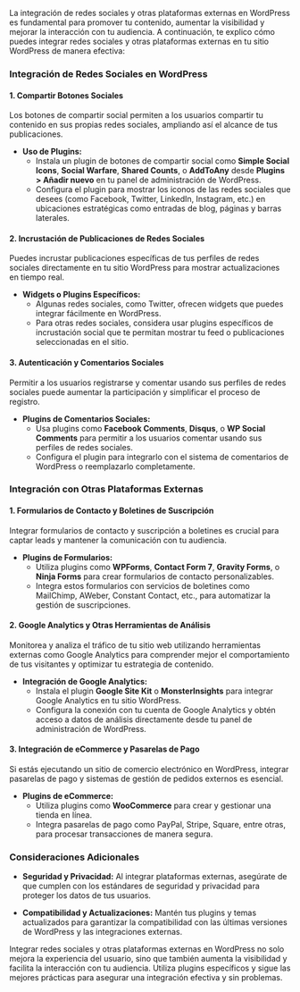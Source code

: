 La integración de redes sociales y otras plataformas externas en WordPress es fundamental para promover tu contenido, aumentar la visibilidad y mejorar la interacción con tu audiencia. A continuación, te explico cómo puedes integrar redes sociales y otras plataformas externas en tu sitio WordPress de manera efectiva:

### Integración de Redes Sociales en WordPress

#### 1. **Compartir Botones Sociales**

Los botones de compartir social permiten a los usuarios compartir tu contenido en sus propias redes sociales, ampliando así el alcance de tus publicaciones.

- **Uso de Plugins:**
  - Instala un plugin de botones de compartir social como **Simple Social Icons**, **Social Warfare**, **Shared Counts**, o **AddToAny** desde **Plugins > Añadir nuevo** en tu panel de administración de WordPress.
  - Configura el plugin para mostrar los iconos de las redes sociales que desees (como Facebook, Twitter, LinkedIn, Instagram, etc.) en ubicaciones estratégicas como entradas de blog, páginas y barras laterales.

#### 2. **Incrustación de Publicaciones de Redes Sociales**

Puedes incrustar publicaciones específicas de tus perfiles de redes sociales directamente en tu sitio WordPress para mostrar actualizaciones en tiempo real.

- **Widgets o Plugins Específicos:**
  - Algunas redes sociales, como Twitter, ofrecen widgets que puedes integrar fácilmente en WordPress.
  - Para otras redes sociales, considera usar plugins específicos de incrustación social que te permitan mostrar tu feed o publicaciones seleccionadas en el sitio.

#### 3. **Autenticación y Comentarios Sociales**

Permitir a los usuarios registrarse y comentar usando sus perfiles de redes sociales puede aumentar la participación y simplificar el proceso de registro.

- **Plugins de Comentarios Sociales:**
  - Usa plugins como **Facebook Comments**, **Disqus**, o **WP Social Comments** para permitir a los usuarios comentar usando sus perfiles de redes sociales.
  - Configura el plugin para integrarlo con el sistema de comentarios de WordPress o reemplazarlo completamente.

### Integración con Otras Plataformas Externas

#### 1. **Formularios de Contacto y Boletines de Suscripción**

Integrar formularios de contacto y suscripción a boletines es crucial para captar leads y mantener la comunicación con tu audiencia.

- **Plugins de Formularios:**
  - Utiliza plugins como **WPForms**, **Contact Form 7**, **Gravity Forms**, o **Ninja Forms** para crear formularios de contacto personalizables.
  - Integra estos formularios con servicios de boletines como MailChimp, AWeber, Constant Contact, etc., para automatizar la gestión de suscripciones.

#### 2. **Google Analytics y Otras Herramientas de Análisis**

Monitorea y analiza el tráfico de tu sitio web utilizando herramientas externas como Google Analytics para comprender mejor el comportamiento de tus visitantes y optimizar tu estrategia de contenido.

- **Integración de Google Analytics:**
  - Instala el plugin **Google Site Kit** o **MonsterInsights** para integrar Google Analytics en tu sitio WordPress.
  - Configura la conexión con tu cuenta de Google Analytics y obtén acceso a datos de análisis directamente desde tu panel de administración de WordPress.

#### 3. **Integración de eCommerce y Pasarelas de Pago**

Si estás ejecutando un sitio de comercio electrónico en WordPress, integrar pasarelas de pago y sistemas de gestión de pedidos externos es esencial.

- **Plugins de eCommerce:**
  - Utiliza plugins como **WooCommerce** para crear y gestionar una tienda en línea.
  - Integra pasarelas de pago como PayPal, Stripe, Square, entre otras, para procesar transacciones de manera segura.

### Consideraciones Adicionales

- **Seguridad y Privacidad:** Al integrar plataformas externas, asegúrate de que cumplen con los estándares de seguridad y privacidad para proteger los datos de tus usuarios.
  
- **Compatibilidad y Actualizaciones:** Mantén tus plugins y temas actualizados para garantizar la compatibilidad con las últimas versiones de WordPress y las integraciones externas.

Integrar redes sociales y otras plataformas externas en WordPress no solo mejora la experiencia del usuario, sino que también aumenta la visibilidad y facilita la interacción con tu audiencia. Utiliza plugins específicos y sigue las mejores prácticas para asegurar una integración efectiva y sin problemas.
<!--stackedit_data:
eyJoaXN0b3J5IjpbLTMxMjk3NDE5N119
-->